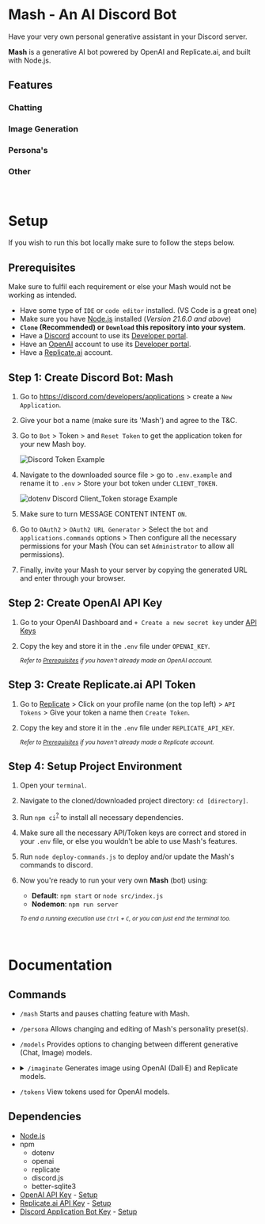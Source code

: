 # Mash - An AI Discord Bot

Have your very own personal generative assistant in your Discord server.

**Mash** is a generative AI bot powered by OpenAI and Replicate.ai, and built with Node.js.

## Features

### Chatting


### Image Generation


### Persona's


### Other

<br>

# Setup

If you wish to run this bot locally make sure to follow the steps below.

## Prerequisites

Make sure to fulfil each requirement or else your Mash would not be working as intended.

- Have some type of `IDE` or `code editor` installed. (VS Code is a great one)
- Make sure you have [Node.js](https://nodejs.org/en) installed (*Version 21.6.0 and above*)
- **`Clone` (Recommended) or `Download` this repository into your system.**
- Have a [Discord](https://discord.com/) account to use its [Developer portal](https://discord.com/developers/applications).
- Have an [OpenAI](https://platform.openai.com/apps) account to use its [Developer portal](https://openai.com/api/).
- Have a [Replicate.ai](https://replicate.com/) account.

## Step 1: Create Discord Bot: Mash

1. Go to https://discord.com/developers/applications > create a `New Application`.
2. Give your bot a name (make sure its 'Mash') and agree to the T&C.
3. Go to `Bot` > Token > and `Reset Token` to get the application token for your new Mash boy.
    
    ![Discord Token Example](https://github.com/user-attachments/assets/f8670fce-c72e-45f3-a6ab-1268d9ade2fa)

4. Navigate to the downloaded source file > go to `.env.example` and rename it to `.env` > Store your bot token under `CLIENT_TOKEN`.
    
    ![dotenv Discord Client_Token storage Example](https://github.com/user-attachments/assets/3d3c2376-a0d1-4bb1-9b64-773006634fc4)

5. Make sure to turn MESSAGE CONTENT INTENT `ON`.
6. Go to `OAuth2` > `OAuth2 URL Generator` > Select the `bot` and `applications.commands` options > Then configure all the necessary permissions for your Mash (You can set `Administrator` to allow all permissions).
7. Finally, invite your Mash to your server by copying the generated URL and enter through your browser.

## Step 2: Create OpenAI API Key

1. Go to your OpenAI Dashboard and `+ Create a new secret key` under [API Keys](https://platform.openai.com/api-keys)
2. Copy the key and store it in the `.env` file under `OPENAI_KEY`.

    <sub>*Refer to [Prerequisites](#Prerequisites) if you haven't already made an OpenAI account.*</sub>

## Step 3: Create Replicate.ai API Token

1. Go to [Replicate](https://replicate.com/) > Click on your profile name (on the top left) > `API Tokens` > Give your token a name then `Create Token`.
2. Copy the key and store it in the `.env` file under `REPLICATE_API_KEY`.

    <sub>*Refer to [Prerequisites](#Prerequisites) if you haven't already made a Replicate account.*</sub>

## Step 4: Setup Project Environment

1. Open your `terminal`.
2. Navigate to the cloned/downloaded project directory: `cd [directory]`.
3. Run `npm ci`<sup>[?](https://docs.npmjs.com/cli/v10/commands/npm-ci)</sup> to install all necessary dependencies.
4. Make sure all the necessary API/Token keys are correct and stored in your `.env` file, or else you wouldn't be able to use Mash's features.
5. Run `node deploy-commands.js` to deploy and/or update the Mash's commands to discord.
6. Now you're ready to run your very own **Mash** (bot) using:
    - **Default**: `npm start` or `node src/index.js`
    - **Nodemon**: `npm run server`

    <sub>*To end a running execution use <code>Ctrl</code> + <code>C</code>, or you can just end the terminal too.*</sub>

<br>

# Documentation

## Commands

- `/mash` Starts and pauses chatting feature with Mash.
- `/persona` Allows changing and editing of Mash's personality preset(s).
- `/models` Provides options to changing between different generative (Chat, Image) models.
- <details>
    <summary><code>/imaginate</code> Generates image using OpenAI (Dall·E) and Replicate models.</summary><br>

    | Input Fields | Description |
    | :----------- | :---------- |
    | `prompt`     | Instructions/prompts to generate image. |
    | `number`     | Number of images to generate. |
    | `size`       | Select or Enter a size for your image. <br><sub>*(Seperate width and height with an x, e.g: 1080x1080)*.</sub> |
    | `negprompt`  | Negative Prompts, things to avoid generating in your image. <span style="color:#a30b57">**\***</span> |
    | `scheduler`  | Select a scheduler. <span style="color:#a30b57">**\***</span> |
    | `refiner`    | Select a refiner. <span style="color:#a30b57">**\***</span> |

    <sub>***<span style="color:#a30b57">\*</span> Only for Replicate.ai models (Stable Diffusion, DreamShaper).***</sub>
</details>

- `/tokens` View tokens used for OpenAI models.


## Dependencies

- [Node.js](https://nodejs.org/en)
- npm
    - dotenv
    - openai
    - replicate
    - discord.js
    - better-sqlite3
- [OpenAI API Key](https://platform.openai.com/account/api-keys) - [Setup](https://platform.openai.com/docs/quickstart?context=node#:~:text=First%2C%20create%20an%20OpenAI%20account,not%20share%20it%20with%20anyone.)
- [Replicate.ai API Key](https://replicate.com/account/api-tokens) - [Setup](https://apidog.com/blog/replicate-api/#:~:text=pay%20a%20thing.-,Getting%20the%20Replicate%20API%20Token,-Before%20you%20start)
- [Discord Application Bot Key](https://discord.com/developers/applications/) - [Setup](https://discordjs.guide/preparations/setting-up-a-bot-application.html#creating-your-bot)
